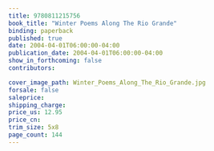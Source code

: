 ```yaml
---
title: 9780811215756
book_title: "Winter Poems Along The Rio Grande"
binding: paperback
published: true
date: 2004-04-01T06:00:00-04:00
publication_date: 2004-04-01T06:00:00-04:00
show_in_forthcoming: false
contributors:

cover_image_path: Winter_Poems_Along_The_Rio_Grande.jpg
forsale: false
saleprice:
shipping_charge:
price_us: 12.95
price_cn:
trim_size: 5x8
page_count: 144
---
```


